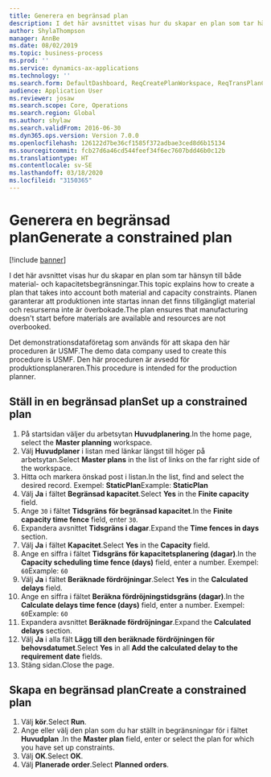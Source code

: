 ```yaml
---
title: Generera en begränsad plan
description: I det här avsnittet visas hur du skapar en plan som tar hänsyn till både material- och kapacitetsbegränsningar.
author: ShylaThompson
manager: AnnBe
ms.date: 08/02/2019
ms.topic: business-process
ms.prod: ''
ms.service: dynamics-ax-applications
ms.technology: ''
ms.search.form: DefaultDashboard, ReqCreatePlanWorkspace, ReqTransPlanCard, ReqPlanSched
audience: Application User
ms.reviewer: josaw
ms.search.scope: Core, Operations
ms.search.region: Global
ms.author: shylaw
ms.search.validFrom: 2016-06-30
ms.dyn365.ops.version: Version 7.0.0
ms.openlocfilehash: 126122d7be36cf1585f372adbae3ced8d6b15134
ms.sourcegitcommit: fcb27d6a46cd544feef34f6ec7607bdd46b0c12b
ms.translationtype: HT
ms.contentlocale: sv-SE
ms.lasthandoff: 03/18/2020
ms.locfileid: "3150365"
---
```

# <a name="generate-a-constrained-plan"></a><span data-ttu-id="7aec2-103">Generera en begränsad plan</span><span class="sxs-lookup"><span data-stu-id="7aec2-103">Generate a constrained plan</span></span>

[!include [banner](../../includes/banner.md)]

<span data-ttu-id="7aec2-104">I det här avsnittet visas hur du skapar en plan som tar hänsyn till både material- och kapacitetsbegränsningar.</span><span class="sxs-lookup"><span data-stu-id="7aec2-104">This topic explains how to create a plan that takes into account both material and capacity constraints.</span></span> <span data-ttu-id="7aec2-105">Planen garanterar att produktionen inte startas innan det finns tillgängligt material och resurserna inte är överbokade.</span><span class="sxs-lookup"><span data-stu-id="7aec2-105">The plan ensures that manufacturing doesn't start before materials are available and resources are not overbooked.</span></span> 

<span data-ttu-id="7aec2-106">Det demonstrationsdataföretag som används för att skapa den här proceduren är USMF.</span><span class="sxs-lookup"><span data-stu-id="7aec2-106">The demo data company used to create this procedure is USMF.</span></span> <span data-ttu-id="7aec2-107">Den här proceduren är avsedd för produktionsplaneraren.</span><span class="sxs-lookup"><span data-stu-id="7aec2-107">This procedure is intended for the production planner.</span></span>


## <a name="set-up-a-constrained-plan"></a><span data-ttu-id="7aec2-108">Ställ in en begränsad plan</span><span class="sxs-lookup"><span data-stu-id="7aec2-108">Set up a constrained plan</span></span>
1. <span data-ttu-id="7aec2-109">På startsidan väljer du arbetsytan **Huvudplanering**.</span><span class="sxs-lookup"><span data-stu-id="7aec2-109">In the home page, select the **Master planning** workspace.</span></span>
2. <span data-ttu-id="7aec2-110">Välj **Huvudplaner** i listan med länkar längst till höger på arbetsytan.</span><span class="sxs-lookup"><span data-stu-id="7aec2-110">Select **Master plans** in the list of links on the far right side of the workspace.</span></span>
3. <span data-ttu-id="7aec2-111">Hitta och markera önskad post i listan.</span><span class="sxs-lookup"><span data-stu-id="7aec2-111">In the list, find and select the desired record.</span></span> <span data-ttu-id="7aec2-112">Exempel: **StaticPlan**</span><span class="sxs-lookup"><span data-stu-id="7aec2-112">Example: **StaticPlan**</span></span>  
4. <span data-ttu-id="7aec2-113">Välj **Ja** i fältet **Begränsad kapacitet**.</span><span class="sxs-lookup"><span data-stu-id="7aec2-113">Select **Yes** in the **Finite capacity** field.</span></span>
5. <span data-ttu-id="7aec2-114">Ange `30` i fältet **Tidsgräns för begränsad kapacitet**.</span><span class="sxs-lookup"><span data-stu-id="7aec2-114">In the **Finite capacity time fence** field, enter `30`.</span></span>
6. <span data-ttu-id="7aec2-115">Expandera avsnittet **Tidsgräns i dagar**.</span><span class="sxs-lookup"><span data-stu-id="7aec2-115">Expand the **Time fences in days** section.</span></span>
7. <span data-ttu-id="7aec2-116">Välj **Ja** i fältet **Kapacitet**.</span><span class="sxs-lookup"><span data-stu-id="7aec2-116">Select **Yes** in the **Capacity** field.</span></span>
8. <span data-ttu-id="7aec2-117">Ange en siffra i fältet **Tidsgräns för kapacitetsplanering (dagar)**.</span><span class="sxs-lookup"><span data-stu-id="7aec2-117">In the **Capacity scheduling time fence (days)** field, enter a number.</span></span> <span data-ttu-id="7aec2-118">Exempel: `60`</span><span class="sxs-lookup"><span data-stu-id="7aec2-118">Example: `60`</span></span>  
9. <span data-ttu-id="7aec2-119">Välj **Ja** i fältet **Beräknade fördröjningar**.</span><span class="sxs-lookup"><span data-stu-id="7aec2-119">Select **Yes** in the **Calculated delays** field.</span></span>
10. <span data-ttu-id="7aec2-120">Ange en siffra i fältet **Beräkna fördröjningstidsgräns (dagar)**.</span><span class="sxs-lookup"><span data-stu-id="7aec2-120">In the **Calculate delays time fence (days)** field, enter a number.</span></span> <span data-ttu-id="7aec2-121">Exempel: `60`</span><span class="sxs-lookup"><span data-stu-id="7aec2-121">Example: `60`</span></span> 
11. <span data-ttu-id="7aec2-122">Expandera avsnittet **Beräknade fördröjningar**.</span><span class="sxs-lookup"><span data-stu-id="7aec2-122">Expand the **Calculated delays** section.</span></span>
12. <span data-ttu-id="7aec2-123">Välj **Ja** i alla fält **Lägg till den beräknade fördröjningen för behovsdatumet**.</span><span class="sxs-lookup"><span data-stu-id="7aec2-123">Select **Yes** in all **Add the calculated delay to the requirement date** fields.</span></span>
13. <span data-ttu-id="7aec2-124">Stäng sidan.</span><span class="sxs-lookup"><span data-stu-id="7aec2-124">Close the page.</span></span>

## <a name="create-a-constrained-plan"></a><span data-ttu-id="7aec2-125">Skapa en begränsad plan</span><span class="sxs-lookup"><span data-stu-id="7aec2-125">Create a constrained plan</span></span>
1. <span data-ttu-id="7aec2-126">Välj **kör**.</span><span class="sxs-lookup"><span data-stu-id="7aec2-126">Select **Run**.</span></span>
2. <span data-ttu-id="7aec2-127">Ange eller välj den plan som du har ställt in begränsningar för i fältet **Huvudplan** .</span><span class="sxs-lookup"><span data-stu-id="7aec2-127">In the **Master plan** field, enter or select the plan for which you have set up constraints.</span></span>  
3. <span data-ttu-id="7aec2-128">Välj **OK**.</span><span class="sxs-lookup"><span data-stu-id="7aec2-128">Select **OK**.</span></span>
4. <span data-ttu-id="7aec2-129">Välj **Planerade order**.</span><span class="sxs-lookup"><span data-stu-id="7aec2-129">Select **Planned orders**.</span></span>

